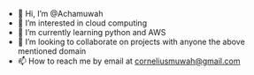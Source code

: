 - 👋 Hi, I’m @Achamuwah
- 👀 I’m interested in cloud computing 
- 🌱 I’m currently learning python and AWS
- 💞️ I’m looking to collaborate on projects with anyone the above mentioned domain 
- 📫 How to reach me by email at corneliusmuwah@gmail.com

<!---
Achamuwah/Achamuwah is a ✨ special ✨ repository because its `README.md` (this file) appears on your GitHub profile.
You can click the Preview link to take a look at your changes.
--->
